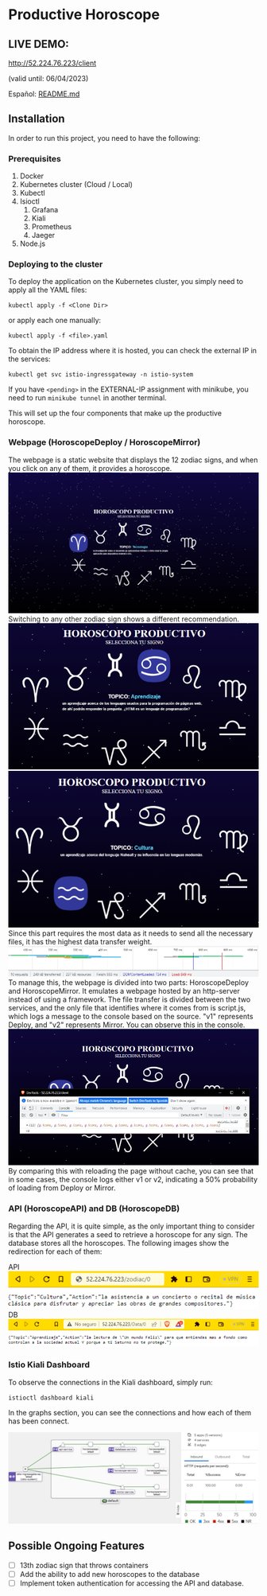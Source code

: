 # Productive Horoscope

## LIVE DEMO:
http://52.224.76.223/client
 
(valid until: 06/04/2023)

Español: [README.md](README.md)

## Installation

In order to run this project, you need to have the following:

### Prerequisites
1. Docker
2. Kubernetes cluster (Cloud / Local)
3. Kubectl
4. Isioctl
    1. Grafana
    2. Kiali
    3. Prometheus
    4. Jaeger
5. Node.js

### Deploying to the cluster
To deploy the application on the Kubernetes cluster, you simply need to apply all the YAML files:
``` 
kubectl apply -f <Clone Dir>
```
or apply each one manually:
``` 
kubectl apply -f <file>.yaml
```
To obtain the IP address where it is hosted, you can check the external IP in the services:
```
kubectl get svc istio-ingressgateway -n istio-system 
```
If you have `<pending>` in the EXTERNAL-IP assignment with minikube, you need to run `minikube tunnel` in another terminal.

This will set up the four components that make up the productive horoscope.

### Webpage (HoroscopeDeploy / HoroscopeMirror)
The webpage is a static website that displays the 12 zodiac signs, and when you click on any of them, it provides a horoscope.
![Website](./assets/1%20Website.png)
Switching to any other zodiac sign shows a different recommendation.
![Cancer Horoscope](./assets/2%20Cancer.png)
![Pisces Horoscope](./assets/3%20Piscis.png)
Since this part requires the most data as it needs to send all the necessary files, it has the highest data transfer weight.
![Page Weight](./assets/4%20Transfer%20Data.png)
To manage this, the webpage is divided into two parts: HoroscopeDeploy and HoroscopeMirror. It emulates a webpage hosted by an http-server instead of using a framework. The file transfer is divided between the two services, and the only file that identifies where it comes from is script.js, which logs a message to the console based on the source. "v1" represents Deploy, and "v2" represents Mirror. You can observe this in the console.
![Webpage](./assets/version.png)
By comparing this with reloading the page without cache, you can see that in some cases, the console logs either v1 or v2, indicating a 50% probability of loading from Deploy or Mirror.

### API (HoroscopeAPI) and DB (HoroscopeDB)
Regarding the API, it is quite simple, as the only important thing to consider is that the API generates a seed to retrieve a horoscope for any sign. The database stores all the horoscopes. The following images show the redirection for each of them:

API
![API 0](./assets/5%20api.png)
DB
![DB 1](./assets/6%20BD.png)

### Istio Kiali Dashboard
To observe the connections in the Kiali dashboard, simply run:
```
istioctl dashboard kiali
```
In the graphs section, you can see the connections and how each of them has been connect.

![Kiali](./assets/7%20Kiali.png)

## Possible Ongoing Features

- [ ] 13th zodiac sign that throws containers
- [ ] Add the ability to add new horoscopes to the database
- [ ] Implement token authentication for accessing the API and database.
